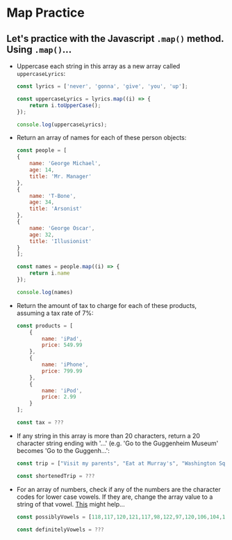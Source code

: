# Map Practice

## Let's practice with the Javascript `.map()` method. Using `.map()`...

* Uppercase each string in this array as a new array called `uppercaseLyrics`: 
	
	```javascript
	const lyrics = ['never', 'gonna', 'give', 'you', 'up'];

	const uppercaseLyrics = lyrics.map((i) => {
		return i.toUpperCase();
	});
	
	console.log(uppercaseLyrics);
	```
	
* Return an array of names for each of these person objects: 

	```javascript
	const people = [
	{
		name: 'George Michael',
		age: 14,
		title: 'Mr. Manager'
	},
	{
		name: 'T-Bone',
		age: 34,
		title: 'Arsonist'
	},
	{
		name: 'George Oscar',
		age: 32,
		title: 'Illusionist'
	}
	];

	const names = people.map((i) => {
		return i.name
	});
	
	console.log(names)
	```
	
* Return the amount of tax to charge for each of these products, assuming a tax rate of 7%: 
	
	```javascript
	const products = [
		{
			name: 'iPad',
			price: 549.99
		},
		{
			name: 'iPhone',
			price: 799.99
		},
		{
			name: 'iPod',
			price: 2.99
		}
	];

	const tax = ???
	```	
	
* If any string in this array is more than 20 characters, return a 20 character string ending with '...' (e.g. 'Go to the Guggenheim Museum' becomes 'Go to the Guggenh...': 
	
	```javascript
	const trip = ["Visit my parents", "Eat at Murray's", "Washington Square Park", "Take the Staten Island Ferry", "Whitney Museum"];
	
	const shortenedTrip = ???

	```
	
* For an array of numbers, check if any of the numbers are the character codes for lower case vowels. If they are, change the array value to a string of that vowel. [This](https://developer.mozilla.org/en-US/docs/Web/JavaScript/Reference/Global_Objects/String/fromCharCode) might help...

	```javascript
	const possiblyVowels = [118,117,120,121,117,98,122,97,120,106,104,116,113,114,113,120,106];
	
	const definitelyVowels = ???
	```

	
	